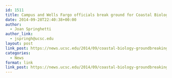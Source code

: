 ```yaml
---
id: 1511
title: Campus and Wells Fargo officials break ground for Coastal Biology building
date: 2014-09-28T22:40:38+00:00
author:
  - Joan Springhetti
author_link:
  - jspringh@ucsc.edu
layout: post
link_post: https://news.ucsc.edu/2014/09/coastal-biology-groundbreaking.html
categories:
  - News
format: link
link_post: https://news.ucsc.edu/2014/09/coastal-biology-groundbreaking.html
---
```

